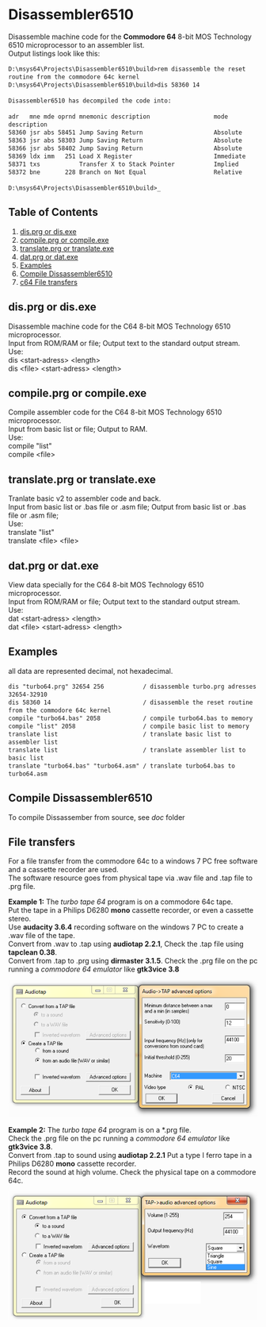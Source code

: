 # Disassembler6510

Disassemble machine code for the **Commodore 64** 8-bit MOS Technology 6510 microprocessor to an assembler list.<br />
Output listings look like this:&nbsp;
```
D:\msys64\Projects\Disassembler6510\build>rem disassemble the reset routine from the commodore 64c kernel
D:\msys64\Projects\Disassembler6510\build>dis 58360 14      

Disassembler6510 has decompiled the code into:

adr   mne mde oprnd mnemonic description                  mode description
58360 jsr abs 58451 Jump Saving Return                    Absolute
58363 jsr abs 58303 Jump Saving Return                    Absolute
58366 jsr abs 58402 Jump Saving Return                    Absolute
58369 ldx imm   251 Load X Register                       Immediate
58371 txs           Transfer X to Stack Pointer           Implied
58372 bne       228 Branch on Not Equal                   Relative

D:\msys64\Projects\Disassembler6510\build>_
```

## Table of Contents
1. [dis.prg or dis.exe](#dis.prg-or-dis.exe)
2. [compile.prg or compile.exe](#compile.prg-or-compile.exe)
3. [translate.prg or translate.exe](#translate.prg-or-translate.exe)
4. [dat.prg or dat.exe](#dat.prg-or-dat.exe)
6. [Examples](#Examples)
7. [Compile Dissassembler6510](#Compile-Dissassmbler6510)
8. [c64 File transfers](#File-transfers-between-a-Windows-7-PC-and-a-Commodore-64)

## dis.prg or dis.exe
Disassemble machine code for the C64 8-bit MOS Technology 6510 microprocessor.<br />
Input from ROM/RAM or file; Output text to the standard output stream.<br />
Use: <br />
dis \<start-adress\> \<length\><br />
dis \<file\> \<start-adress\> \<length\><br />

## compile.prg or compile.exe
Compile assembler code for the C64 8-bit MOS Technology 6510 microprocessor.<br />
Input from basic list or file; Output to RAM.<br />
Use: <br />
compile \"list\" <start-adress> <br />
compile \<file\> <start-adress>  <br />

## translate.prg or translate.exe
Tranlate basic v2 to assembler code and back.<br />
Input from basic list or .bas file or .asm file; Output from basic list or .bas file or .asm file;<br />
Use:<br />
translate \"list\"<br />
translate \<file\> \<file\><br />

## dat.prg or dat.exe
View data specially for the C64 8-bit MOS Technology 6510 microprocessor.<br />
Input from ROM/RAM or file; Output text to the standard output stream.<br />
Use: <br />
dat \<start-adress\> \<length\><br />
dat \<file\> \<start-adress\> \<length\><br />

## Examples
all data are represented decimal, not hexadecimal.<br />
```
dis "turbo64.prg" 32654 256           / disassemble turbo.prg adresses 32654-32910
dis 58360 14                          / disassemble the reset routine from the commodore 64c kernel
compile "turbo64.bas" 2058            / compile turbo64.bas to memory
compile "list" 2058                   / compile basic list to memory
translate list                        / translate basic list to assembler list
translate list                        / translate assembler list to basic list
translate "turbo64.bas" "turbo64.asm" / translate turbo64.bas to turbo64.asm
```

## Compile Dissassembler6510
To compile Dissassember from source, see _doc_ folder

## File transfers 
For a file transfer from the commodore 64c to a windows 7 PC free software and a cassette recorder are used.<br />
The software resource goes from physical tape via .wav file and .tap file to .prg file.<br />

**Example 1:** The _turbo tape 64_ program is on a commodore 64c tape. <br />
Put the tape in a Philips D6280 **mono** cassette recorder, or even a cassette stereo. <br />
Use **audacity 3.6.4** recording software on the windows 7 PC to create a .wav file of the tape. <br />
Convert from .wav to .tap using **audiotap 2.2.1**, Check the .tap file using **tapclean 0.38**.<br />
Convert from .tap to .prg using **dirmaster 3.1.5**. Check the .prg file on the pc running a _commodore 64 emulator_ like **gtk3vice 3.8**<br />

![From wav to tap.](https://github.com/Geert-Jan77/Disassembler6510/blob/main/doc/audiotap2.png)

**Example 2:** The _turbo tape 64_ program is on a *.prg file. <br />
Check the .prg file on the pc running a _commodore 64 emulator_ like **gtk3vice 3.8**. <br />
Convert from .tap to sound using **audiotap 2.2.1** Put a type I ferro tape in a Philips D6280 **mono** cassette recorder. <br />
Record the sound at high volume. Check the physical tape on a commodore 64c.<br />

![From tap to sound.](https://github.com/Geert-Jan77/Disassembler6510/blob/main/doc/audiotap1.png)
